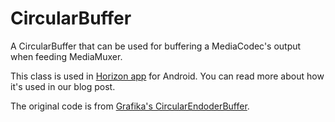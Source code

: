 # CircularBuffer
A CircularBuffer that can be used for buffering a MediaCodec's output when feeding MediaMuxer.

This class is used in [Horizon app](https://horizon.camera/) for Android. You can read more about how it's used in our blog post.

The original code is from [Grafika's CircularEndoderBuffer](https://github.com/google/grafika/blob/master/src/com/android/grafika/CircularEncoderBuffer.java).

